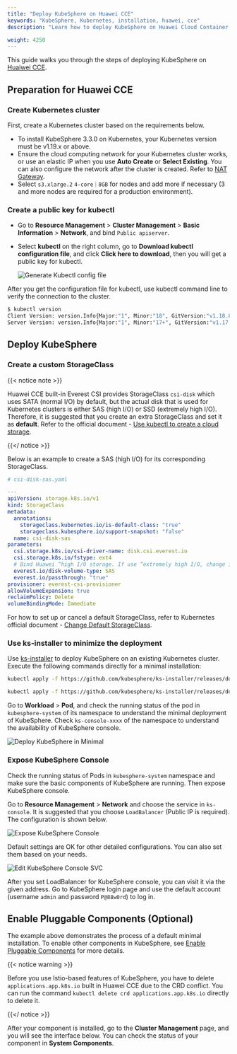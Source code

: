 ```yaml
---
title: "Deploy KubeSphere on Huawei CCE"
keywords: "KubeSphere, Kubernetes, installation, huawei, cce"
description: "Learn how to deploy KubeSphere on Huawei Cloud Container Engine."

weight: 4250
---
```


This guide walks you through the steps of deploying KubeSphere on [Huaiwei CCE](https://support.huaweicloud.com/en-us/qs-cce/cce_qs_0001.html).

## Preparation for Huawei CCE

### Create Kubernetes cluster

First, create a Kubernetes cluster based on the requirements below.

- To install KubeSphere 3.3.0 on Kubernetes, your Kubernetes version must be v1.19.x or above.
- Ensure the cloud computing network for your Kubernetes cluster works, or use an elastic IP when you use **Auto Create** or **Select Existing**. You can also configure the network after the cluster is created. Refer to [NAT Gateway](https://support.huaweicloud.com/en-us/productdesc-natgateway/en-us_topic_0086739762.html).
- Select `s3.xlarge.2` `4-core｜8GB` for nodes and add more if necessary (3 and more nodes are required for a production environment).

### Create a public key for kubectl

- Go to **Resource Management** > **Cluster Management** > **Basic Information** > **Network**, and bind `Public apiserver`.
- Select **kubectl** on the right column, go to **Download kubectl configuration file**, and click **Click here to download**, then you will get a public key for kubectl.

  ![Generate Kubectl config file](/images/docs/huawei-cce/en/generate-kubeconfig.png)

After you get the configuration file for kubectl, use kubectl command line to verify the connection to the cluster.

```bash
$ kubectl version
Client Version: version.Info{Major:"1", Minor:"18", GitVersion:"v1.18.8", GitCommit:"9f2892aab98fe339f3bd70e3c470144299398ace", GitTreeState:"clean", BuildDate:"2020-08-15T10:08:56Z", GoVersion:"go1.14.7", Compiler:"gc", Platform:"darwin/amd64"}
Server Version: version.Info{Major:"1", Minor:"17+", GitVersion:"v1.17.9-r0-CCE20.7.1.B003-17.36.3", GitCommit:"136c81cf3bd314fcbc5154e07cbeece860777e93", GitTreeState:"clean", BuildDate:"2020-08-08T06:01:28Z", GoVersion:"go1.13.9", Compiler:"gc", Platform:"linux/amd64"}
```

## Deploy KubeSphere

### Create a custom StorageClass

{{< notice note >}}

Huawei CCE built-in Everest CSI provides StorageClass `csi-disk` which uses SATA (normal I/O) by default, but the actual disk that is used for Kubernetes clusters is either SAS (high I/O) or SSD (extremely high I/O). Therefore, it is suggested that you create an extra StorageClass and set it as **default**. Refer to the official document - [Use kubectl to create a cloud storage](https://support.huaweicloud.com/en-us/usermanual-cce/cce_01_0044.html).

{{</ notice >}}

Below is an example to create a SAS (high I/O) for its corresponding StorageClass.

```yaml
# csi-disk-sas.yaml

---
apiVersion: storage.k8s.io/v1
kind: StorageClass
metadata:
  annotations:
    storageclass.kubernetes.io/is-default-class: "true"
    storageclass.kubesphere.io/support-snapshot: "false"
  name: csi-disk-sas
parameters:
  csi.storage.k8s.io/csi-driver-name: disk.csi.everest.io
  csi.storage.k8s.io/fstype: ext4
  # Bind Huawei “high I/O storage. If use “extremely high I/O, change it to SSD.
  everest.io/disk-volume-type: SAS
  everest.io/passthrough: "true"
provisioner: everest-csi-provisioner
allowVolumeExpansion: true
reclaimPolicy: Delete
volumeBindingMode: Immediate

```

For how to set up or cancel a default StorageClass, refer to Kubernetes official document - [Change Default StorageClass](https://kubernetes.io/docs/tasks/administer-cluster/change-default-storage-class/).

### Use ks-installer to minimize the deployment

Use [ks-installer](https://github.com/kubesphere/ks-installer) to deploy KubeSphere on an existing Kubernetes cluster. Execute the following commands directly for a minimal installation:

```bash
kubectl apply -f https://github.com/kubesphere/ks-installer/releases/download/v3.3.0/kubesphere-installer.yaml

kubectl apply -f https://github.com/kubesphere/ks-installer/releases/download/v3.3.0/cluster-configuration.yaml
```

Go to **Workload** > **Pod**, and check the running status of the pod in `kubesphere-system` of its namespace to understand the minimal deployment of KubeSphere. Check `ks-console-xxxx`  of the namespace to understand the availability of KubeSphere console.

  ![Deploy KubeSphere in Minimal](/images/docs/huawei-cce/en/deploy-ks-minimal.png)

### Expose KubeSphere Console

Check the running status of Pods in `kubesphere-system` namespace and make sure the basic components of  KubeSphere are running. Then expose KubeSphere console.

Go to **Resource Management** > **Network** and choose the service in `ks-console`. It is suggested that you choose `LoadBalancer` (Public IP is required). The configuration is shown below.

  ![Expose KubeSphere Console](/images/docs/huawei-cce/en/expose-ks-console.png)

Default settings are OK for other detailed configurations. You can also set them based on your needs.

  ![Edit KubeSphere Console SVC](/images/docs/huawei-cce/en/edit-ks-console-svc.png)

After you set LoadBalancer for KubeSphere console, you can visit it via the given address. Go to KubeSphere login page and use the default account (username `admin` and password `P@88w0rd`) to log in.

## Enable Pluggable Components (Optional)

The example above demonstrates the process of a default minimal installation. To enable other components in KubeSphere, see [Enable Pluggable Components](../../../pluggable-components/) for more details.

{{< notice warning >}}

Before you use Istio-based features of KubeSphere, you have to delete `applications.app.k8s.io` built in Huawei CCE due to the CRD conflict. You can run the command `kubectl delete crd applications.app.k8s.io` directly to delete it.

{{</ notice >}}

After your component is installed, go to the **Cluster Management** page, and you will see the interface below. You can check the status of your component in **System Components**.
